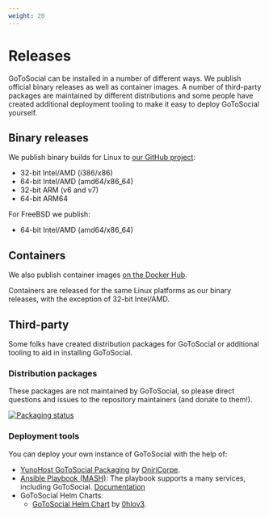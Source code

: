 ```yaml
---
weight: 20
---
```

# Releases

GoToSocial can be installed in a number of different ways. We publish official binary releases as well as container images. A number of third-party packages are maintained by different distributions and some people have created additional deployment tooling to make it easy to deploy GoToSocial yourself.

## Binary releases
We publish binary builds for Linux to [our GitHub project](https://github.com/superseriousbusiness/gotosocial/releases):

* 32-bit Intel/AMD (i386/x86)
* 64-bit Intel/AMD (amd64/x86_64)
* 32-bit ARM (v6 and v7)
* 64-bit ARM64

For FreeBSD we publish:

* 64-bit Intel/AMD (amd64/x86_64)

## Containers

We also publish container images [on the Docker Hub](https://hub.docker.com/r/superseriousbusiness/gotosocial).

Containers are released for the same Linux platforms as our binary releases, with the exception of 32-bit Intel/AMD.

## Third-party

Some folks have created distribution packages for GoToSocial or additional tooling to aid in installing GoToSocial.

### Distribution packages

These packages are not maintained by GoToSocial, so please direct questions and issues to the repository maintainers (and donate to them!).

[![Packaging status](https://repology.org/badge/vertical-allrepos/gotosocial.svg)](https://repology.org/project/gotosocial/versions)

### Deployment tools

You can deploy your own instance of GoToSocial with the help of:

- [YunoHost GoToSocial Packaging](https://github.com/YunoHost-Apps/gotosocial_ynh) by [OniriCorpe](https://github.com/OniriCorpe).
- [Ansible Playbook (MASH)](https://github.com/mother-of-all-self-hosting/mash-playbook): The playbook supports a many services, including GoToSocial. [Documentation](https://github.com/mother-of-all-self-hosting/mash-playbook/blob/main/docs/services/gotosocial.md)
- GoToSocial Helm Charts:
  - [GoToSocial Helm Chart](https://github.com/fSocietySocial/charts/tree/main/charts/gotosocial) by [0hlov3](https://github.com/0hlov3).
